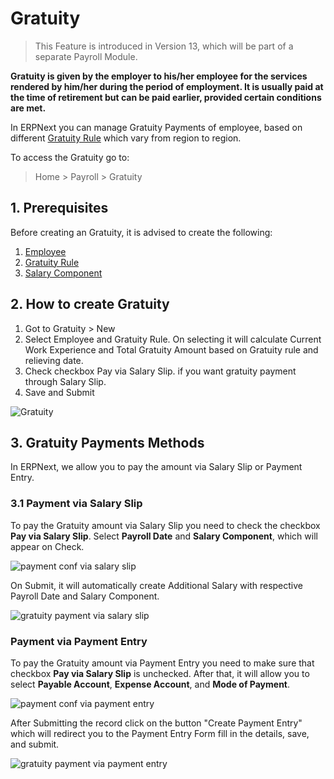 <!-- add-breadcrumbs -->
# Gratuity

> This Feature is introduced in Version 13, which will be part of a separate Payroll Module.

**Gratuity is given by the employer to his/her employee for the services rendered by him/her during the period of employment. It is usually paid at the time of retirement but can be paid earlier, provided certain conditions are met.**

In ERPNext you can manage Gratuity Payments of employee, based on different [Gratuity Rule](/docs/user/manual/en/human-resources/gratuity) which vary from region to region.

To access the Gratuity go to:

> Home > Payroll > Gratuity

## 1. Prerequisites

Before creating an Gratuity, it is advised to create the following:

1. [Employee](/docs/user/manual/en/human-resources/employee)
1. [Gratuity Rule](/docs/user/manual/en/human-resources/gratuity)
1. [Salary Component](/docs/user/manual/en/human-resources/salary-component)

## 2. How to create Gratuity

1. Got to Gratuity > New
1. Select Employee and Gratuity Rule. On selecting it will calculate Current Work Experience and Total Gratuity Amount based on Gratuity rule and relieving date.
1. Check checkbox Pay via Salary Slip. if you want gratuity payment through Salary Slip.
1. Save and Submit

<img class="screenshot" alt="Gratuity" src="{{docs_base_url}}/assets/img/human-resources/gratuity.png">

## 3. Gratuity Payments Methods

In ERPNext, we allow you to pay the amount via Salary Slip or Payment Entry.

### 3.1 Payment via Salary Slip
To pay the Gratuity amount via Salary Slip you need to check the checkbox **Pay via Salary Slip**. Select **Payroll Date** and **Salary Component**, which will appear on Check.

<img class="screenshot" alt="payment conf via salary slip" src="{{docs_base_url}}/assets/img/human-resources/payment-conf-via-salary-slip.png">

On Submit, it will automatically create Additional Salary with respective Payroll Date and Salary Component.

<img class="screenshot" alt="gratuity payment via salary slip" src="{{docs_base_url}}/assets/img/human-resources/gratuity-payment-via-salary-slip.png">

### Payment via Payment Entry
To pay the Gratuity amount via Payment Entry you need to make sure that checkbox **Pay via Salary Slip** is unchecked. After that, it will allow you to select **Payable Account**, **Expense Account**, and **Mode of Payment**.

<img class="screenshot" alt="payment conf via payment entry" src="{{docs_base_url}}/assets/img/human-resources/payment-conf-via-payment-entry.png">

After Submitting the record click on the button "Create Payment Entry" which will redirect you to the Payment Entry Form fill in the details, save, and submit.

<img class="screenshot" alt="gratuity payment via payment entry" src="{{docs_base_url}}/assets/img/human-resources/gratuity-payment-via-payment-entry.png">
